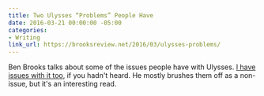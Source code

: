 ```yaml
---
title: Two Ulysses “Problems” People Have
date: 2016-03-21 00:00:00 -05:00
categories:
- Writing
link_url: https://brooksreview.net/2016/03/ulysses-problems/
---
```


Ben Brooks talks about some of the issues people have with Ulysses. [I have issues with it too](/2016/03/giving-up-on-ulysses/), if you hadn't heard. He mostly brushes them off as a non-issue, but it's an interesting read.
